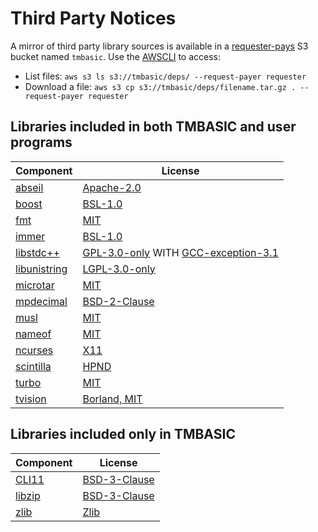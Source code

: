 # Third Party Notices

A mirror of third party library sources is available in a [requester-pays](https://docs.aws.amazon.com/AmazonS3/latest/userguide/RequesterPaysBuckets.html) S3 bucket named `tmbasic`. Use the [AWSCLI](https://aws.amazon.com/cli/) to access:

- List files: `aws s3 ls s3://tmbasic/deps/ --request-payer requester`
- Download a file: `aws s3 cp s3://tmbasic/deps/filename.tar.gz . --request-payer requester`

## Libraries included in both TMBASIC and user programs

Component | License
-- | --
[abseil](https://abseil.io) | [Apache-2.0](https://github.com/electroly/tmbasic/blob/master/doc/licenses/abseil/LICENSE)
[boost](https://www.boost.org/) | [BSL-1.0](https://github.com/electroly/tmbasic/blob/master/doc/licenses/boost/LICENSE_1_0.txt)
[fmt](https://github.com/fmtlib/fmt) | [MIT](https://github.com/electroly/tmbasic/blob/master/doc/licenses/fmt/LICENSE.rst)
[immer](https://github.com/arximboldi/immer) | [BSL-1.0](https://github.com/electroly/tmbasic/blob/master/doc/licenses/immer/LICENSE)
[libstdc++](https://gcc.gnu.org/onlinedocs/libstdc++/) | [GPL-3.0-only](https://github.com/electroly/tmbasic/blob/master/doc/licenses/gcc/GPL-3) WITH [GCC-exception-3.1](https://github.com/electroly/tmbasic/blob/master/doc/licenses/gcc/copyright)
[libunistring](https://www.gnu.org/software/libunistring/manual/libunistring.html) | [LGPL-3.0-only](https://github.com/electroly/tmbasic/blob/master/doc/licenses/libunistring/COPYING.LIB)
[microtar](https://github.com/rxi/microtar) | [MIT](https://github.com/electroly/tmbasic/blob/master/doc/licenses/microtar/LICENSE)
[mpdecimal](https://www.bytereef.org/mpdecimal/) | [BSD-2-Clause](https://github.com/electroly/tmbasic/blob/master/doc/licenses/mpdecimal/LICENSE.txt)
[musl](https://musl.libc.org/) | [MIT](https://github.com/electroly/tmbasic/blob/master/doc/licenses/musl/COPYRIGHT)
[nameof](https://github.com/Neargye/nameof) | [MIT](https://github.com/electroly/tmbasic/blob/master/doc/licenses/nameof/LICENSE.txt)
[ncurses](https://invisible-island.net/ncurses/) | [X11](https://github.com/electroly/tmbasic/blob/master/doc/licenses/ncurses/COPYING)
[scintilla](https://www.scintilla.org/) | [HPND](https://github.com/electroly/tmbasic/blob/master/doc/licenses/scintilla/License.txt)
[turbo](https://github.com/magiblot/turbo) | [MIT](https://github.com/electroly/tmbasic/blob/master/doc/licenses/turbo/COPYRIGHT)
[tvision](https://github.com/magiblot/tvision) | [Borland, MIT](https://github.com/electroly/tmbasic/blob/master/doc/licenses/tvision/COPYRIGHT)

## Libraries included only in TMBASIC

Component | License
-- | --
[CLI11](https://github.com/CLIUtils/CLI11) | [BSD-3-Clause](https://github.com/electroly/tmbasic/blob/master/doc/licenses/cli11/LICENSE)
[libzip](https://github.com/nih-at/libzip) | [BSD-3-Clause](https://github.com/electroly/tmbasic/blob/master/doc/licenses/libzip/LICENSE)
[zlib](https://zlib.net) | [Zlib](https://github.com/electroly/tmbasic/blob/master/doc/licenses/zlib/LICENSE.txt)
